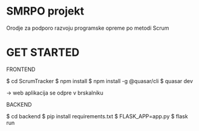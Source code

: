 # SMRPO projekt

Orodje za podporo razvoju programske opreme po metodi Scrum
 
# GET STARTED

FRONTEND

$ cd ScrumTracker
$ npm install
$ npm install -g @quasar/cli
$ quasar dev

-> web aplikacija se odpre v brskalniku

BACKEND

$ cd backend
$ pip install requirements.txt
$ FLASK_APP=app.py
$ flask run
